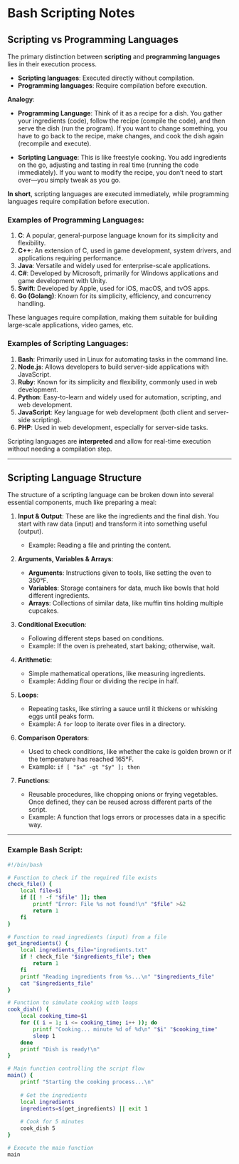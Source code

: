 # Bash Scripting Notes

## Scripting vs Programming Languages

The primary distinction between **scripting** and **programming languages** lies in their execution process. 
- **Scripting languages**: Executed directly without compilation. 
- **Programming languages**: Require compilation before execution.

**Analogy**:
- **Programming Language**: Think of it as a recipe for a dish. You gather your ingredients (code), follow the recipe (compile the code), and then serve the dish (run the program). If you want to change something, you have to go back to the recipe, make changes, and cook the dish again (recompile and execute).
  
- **Scripting Language**: This is like freestyle cooking. You add ingredients on the go, adjusting and tasting in real time (running the code immediately). If you want to modify the recipe, you don’t need to start over—you simply tweak as you go.

**In short**, scripting languages are executed immediately, while programming languages require compilation before execution.

### Examples of Programming Languages:
1. **C**: A popular, general-purpose language known for its simplicity and flexibility.
2. **C++**: An extension of C, used in game development, system drivers, and applications requiring performance.
3. **Java**: Versatile and widely used for enterprise-scale applications.
4. **C#**: Developed by Microsoft, primarily for Windows applications and game development with Unity.
5. **Swift**: Developed by Apple, used for iOS, macOS, and tvOS apps.
6. **Go (Golang)**: Known for its simplicity, efficiency, and concurrency handling.

These languages require compilation, making them suitable for building large-scale applications, video games, etc.

### Examples of Scripting Languages:
1. **Bash**: Primarily used in Linux for automating tasks in the command line.
2. **Node.js**: Allows developers to build server-side applications with JavaScript.
3. **Ruby**: Known for its simplicity and flexibility, commonly used in web development.
4. **Python**: Easy-to-learn and widely used for automation, scripting, and web development.
5. **JavaScript**: Key language for web development (both client and server-side scripting).
6. **PHP**: Used in web development, especially for server-side tasks.

Scripting languages are **interpreted** and allow for real-time execution without needing a compilation step.

---

## Scripting Language Structure

The structure of a scripting language can be broken down into several essential components, much like preparing a meal:

1. **Input & Output**: These are like the ingredients and the final dish. You start with raw data (input) and transform it into something useful (output).
   - Example: Reading a file and printing the content.

2. **Arguments, Variables & Arrays**: 
   - **Arguments**: Instructions given to tools, like setting the oven to 350°F.
   - **Variables**: Storage containers for data, much like bowls that hold different ingredients.
   - **Arrays**: Collections of similar data, like muffin tins holding multiple cupcakes.

3. **Conditional Execution**: 
   - Following different steps based on conditions.
   - Example: If the oven is preheated, start baking; otherwise, wait.

4. **Arithmetic**: 
   - Simple mathematical operations, like measuring ingredients.
   - Example: Adding flour or dividing the recipe in half.

5. **Loops**: 
   - Repeating tasks, like stirring a sauce until it thickens or whisking eggs until peaks form.
   - Example: A `for` loop to iterate over files in a directory.

6. **Comparison Operators**: 
   - Used to check conditions, like whether the cake is golden brown or if the temperature has reached 165°F.
   - Example: `if [ "$x" -gt "$y" ]; then`

7. **Functions**: 
   - Reusable procedures, like chopping onions or frying vegetables. Once defined, they can be reused across different parts of the script.
   - Example: A function that logs errors or processes data in a specific way.

---

### Example Bash Script:

```bash
#!/bin/bash

# Function to check if the required file exists
check_file() {
    local file=$1
    if [[ ! -f "$file" ]]; then
        printf "Error: File %s not found!\n" "$file" >&2
        return 1
    fi
}

# Function to read ingredients (input) from a file
get_ingredients() {
    local ingredients_file="ingredients.txt"
    if ! check_file "$ingredients_file"; then
        return 1
    fi
    printf "Reading ingredients from %s...\n" "$ingredients_file"
    cat "$ingredients_file"
}

# Function to simulate cooking with loops
cook_dish() {
    local cooking_time=$1
    for (( i = 1; i <= cooking_time; i++ )); do
        printf "Cooking... minute %d of %d\n" "$i" "$cooking_time"
        sleep 1
    done
    printf "Dish is ready!\n"
}

# Main function controlling the script flow
main() {
    printf "Starting the cooking process...\n"
    
    # Get the ingredients
    local ingredients
    ingredients=$(get_ingredients) || exit 1
    
    # Cook for 5 minutes
    cook_dish 5
}

# Execute the main function
main
